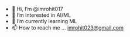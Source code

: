 - 👋 Hi, I’m @imrohit017
- 👀 I’m interested in AI/ML
- 🌱 I’m currently learning ML
- 📫 How to reach me ... imrohit023@gmail.com

<!---
imrohit017/imrohit017 is a ✨ special ✨ repository because its `README.md` (this file) appears on your GitHub profile.
You can click the Preview link to take a look at your changes.
--->
